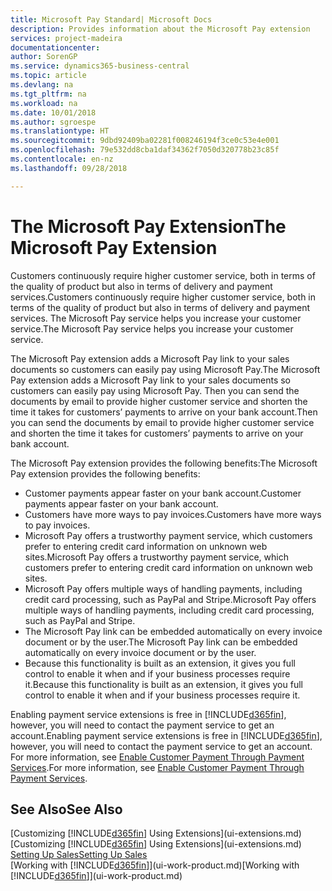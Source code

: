 ```yaml
---
title: Microsoft Pay Standard| Microsoft Docs
description: Provides information about the Microsoft Pay extension
services: project-madeira
documentationcenter: 
author: SorenGP
ms.service: dynamics365-business-central
ms.topic: article
ms.devlang: na
ms.tgt_pltfrm: na
ms.workload: na
ms.date: 10/01/2018
ms.author: sgroespe
ms.translationtype: HT
ms.sourcegitcommit: 9dbd92409ba02281f008246194f3ce0c53e4e001
ms.openlocfilehash: 79e532dd8cba1daf34362f7050d320778b23c85f
ms.contentlocale: en-nz
ms.lasthandoff: 09/28/2018

---
```

# <a name="the-microsoft-pay-extension"></a><span data-ttu-id="a82ee-103">The Microsoft Pay Extension</span><span class="sxs-lookup"><span data-stu-id="a82ee-103">The Microsoft Pay Extension</span></span>
<span data-ttu-id="a82ee-104">Customers continuously require higher customer service, both in terms of the quality of product but also in terms of delivery and payment services.</span><span class="sxs-lookup"><span data-stu-id="a82ee-104">Customers continuously require higher customer service, both in terms of the quality of product but also in terms of delivery and payment services.</span></span> <span data-ttu-id="a82ee-105">The Microsoft Pay service helps you increase your customer service.</span><span class="sxs-lookup"><span data-stu-id="a82ee-105">The Microsoft Pay service helps you increase your customer service.</span></span>

<span data-ttu-id="a82ee-106">The Microsoft Pay extension adds a Microsoft Pay link to your sales documents so customers can easily pay using Microsoft Pay.</span><span class="sxs-lookup"><span data-stu-id="a82ee-106">The Microsoft Pay extension adds a Microsoft Pay link to your sales documents so customers can easily pay using Microsoft Pay.</span></span> <span data-ttu-id="a82ee-107">Then you can send the documents by email to provide higher customer service and shorten the time it takes for customers’ payments to arrive on your bank account.</span><span class="sxs-lookup"><span data-stu-id="a82ee-107">Then you can send the documents by email to provide higher customer service and shorten the time it takes for customers’ payments to arrive on your bank account.</span></span>

<span data-ttu-id="a82ee-108">The Microsoft Pay extension provides the following benefits:</span><span class="sxs-lookup"><span data-stu-id="a82ee-108">The Microsoft Pay extension provides the following benefits:</span></span>
- <span data-ttu-id="a82ee-109">Customer payments appear faster on your bank account.</span><span class="sxs-lookup"><span data-stu-id="a82ee-109">Customer payments appear faster on your bank account.</span></span>
- <span data-ttu-id="a82ee-110">Customers have more ways to pay invoices.</span><span class="sxs-lookup"><span data-stu-id="a82ee-110">Customers have more ways to pay invoices.</span></span>
- <span data-ttu-id="a82ee-111">Microsoft Pay offers a trustworthy payment service, which customers prefer to entering credit card information on unknown web sites.</span><span class="sxs-lookup"><span data-stu-id="a82ee-111">Microsoft Pay offers a trustworthy payment service, which customers prefer to entering credit card information on unknown web sites.</span></span>
- <span data-ttu-id="a82ee-112">Microsoft Pay offers multiple ways of handling payments, including credit card processing, such as PayPal and Stripe.</span><span class="sxs-lookup"><span data-stu-id="a82ee-112">Microsoft Pay offers multiple ways of handling payments, including credit card processing, such as PayPal and Stripe.</span></span>
- <span data-ttu-id="a82ee-113">The Microsoft Pay link can be embedded automatically on every invoice document or by the user.</span><span class="sxs-lookup"><span data-stu-id="a82ee-113">The Microsoft Pay link can be embedded automatically on every invoice document or by the user.</span></span>
- <span data-ttu-id="a82ee-114">Because this functionality is built as an extension, it gives you full control to enable it when and if your business processes require it.</span><span class="sxs-lookup"><span data-stu-id="a82ee-114">Because this functionality is built as an extension, it gives you full control to enable it when and if your business processes require it.</span></span>

<span data-ttu-id="a82ee-115">Enabling payment service extensions is free in [!INCLUDE[d365fin](includes/d365fin_md.md)], however, you will need to contact the payment service to get an account.</span><span class="sxs-lookup"><span data-stu-id="a82ee-115">Enabling payment service extensions is free in [!INCLUDE[d365fin](includes/d365fin_md.md)], however, you will need to contact the payment service to get an account.</span></span> <span data-ttu-id="a82ee-116">For more information, see [Enable Customer Payment Through Payment Services](sales-how-enable-payment-service-extensions.md).</span><span class="sxs-lookup"><span data-stu-id="a82ee-116">For more information, see [Enable Customer Payment Through Payment Services](sales-how-enable-payment-service-extensions.md).</span></span>

## <a name="see-also"></a><span data-ttu-id="a82ee-117">See Also</span><span class="sxs-lookup"><span data-stu-id="a82ee-117">See Also</span></span>
<span data-ttu-id="a82ee-118">[Customizing [!INCLUDE[d365fin](includes/d365fin_md.md)] Using Extensions](ui-extensions.md)</span><span class="sxs-lookup"><span data-stu-id="a82ee-118">[Customizing [!INCLUDE[d365fin](includes/d365fin_md.md)] Using Extensions](ui-extensions.md)</span></span>  
[<span data-ttu-id="a82ee-119">Setting Up Sales</span><span class="sxs-lookup"><span data-stu-id="a82ee-119">Setting Up Sales</span></span>](sales-setup-sales.md)  
<span data-ttu-id="a82ee-120">[Working with [!INCLUDE[d365fin](includes/d365fin_md.md)]](ui-work-product.md)</span><span class="sxs-lookup"><span data-stu-id="a82ee-120">[Working with [!INCLUDE[d365fin](includes/d365fin_md.md)]](ui-work-product.md)</span></span>

